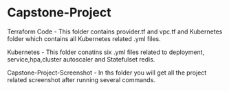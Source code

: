 # Capstone-Project
Terraform Code - This folder contains provider.tf and vpc.tf and Kubernetes folder which contains all Kubernetes related .yml files. 

Kubernetes - This folder conatins six .yml files related to deployment, service,hpa,cluster autoscaler and Statefulset redis.

Capstone-Project-Screenshot - In ths folder you will get all the project related screenshot after running several commands.
